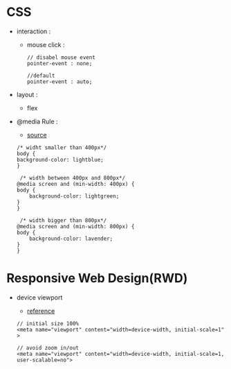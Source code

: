 # CSS

- interaction : 

    - mouse click :
        ```
        // disabel mouse event
        pointer-event : none;

        //default
        pointer-event : auto;
        ```

- layout :

    - flex

- @media Rule :

    - [source](https://www.w3schools.com/cssref/css3_pr_mediaquery.php)

    ```
    /* widht smaller than 400px*/
    body {
    background-color: lightblue;
    }

     /* width between 400px and 800px*/
    @media screen and (min-width: 400px) {
    body {
        background-color: lightgreen;
    }
    }

     /* width bigger than 800px*/
    @media screen and (min-width: 800px) {
    body {
        background-color: lavender;
    }
    }
    ```

# Responsive Web Design(RWD)

* device viewport

    * [reference](./meta-viewport.html)
    
    ```
    // initial size 100%
    <meta name="viewport" content="width=device-width, initial-scale=1" >

    // avoid zoom in/out
    <meta name="viewport" content="width=device-width, initial-scale=1, user-scalable=no">
    ```